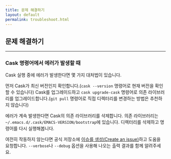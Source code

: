 ```yaml
---
title: 문제 해결하기
layout: default
permalink: troubleshoot.html
---
```


## 문제 해결하기

---

### Cask 명령어에서 에러가 발생할 때

Cask 실행 중에 에러가 발생한다면 몇 가지 대처법이 있습니다.

먼저 Cask가 최신 버전인지 확인합니다.(`cask --version` 명령어로 현재 버전을 확인할 수 있습니다) Cask를 업그레이드하고 `cask upgrade-cask` 명령어로 의존 라이브러리를 업그레이드합니다.(`git pull` 명령어로 직접 디렉터리를 변경하는 방법은 추천하지 않습니다)

에러가 계속 발생한다면 Cask의 의존 라이브러리를 삭제합니다. 의존 라이브러리는 `~/.emacs.d/.cask/EMACS-VERSION/bootstrap`에 있습니다. 디렉터리를 삭제하고 명령어를 다시 실행해봅니다.

여전히 작동하지 않는다면 공식 저장소에 [이슈를 생성(Create an issue)](github.com/cask/cask/issues/new)하고 도움을 요청합니다. `--verbose`나 `--debug` 옵션을 사용해 나오는 출력 결과를 함께 알려주세요.
